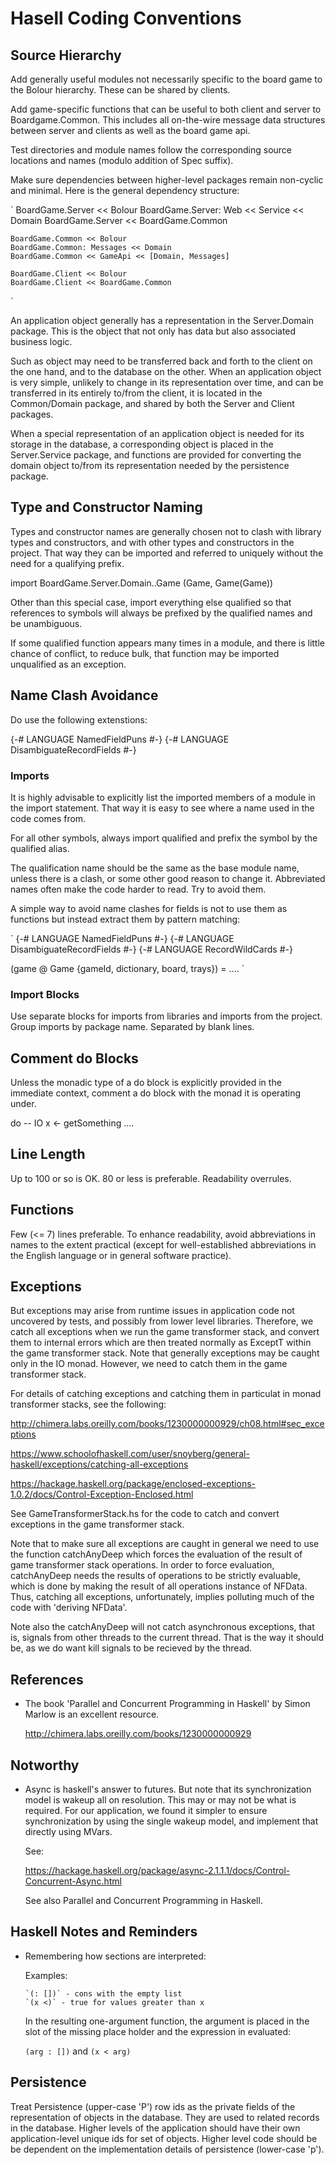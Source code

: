 
# Hasell Coding Conventions

## Source Hierarchy

Add generally useful modules not necessarily specific to the board game 
to the Bolour hierarchy. These can be shared by clients.

Add game-specific functions that can be useful to both client and server
to Boardgame.Common. This includes all on-the-wire message data structures
between server and clients as well as the board game api.

Test directories and module names follow the corresponding source locations
and names (modulo addition of Spec suffix).

Make sure dependencies between higher-level packages remain non-cyclic and
minimal. Here is the general dependency structure:

  `
    BoardGame.Server << Bolour
    BoardGame.Server: Web << Service << Domain
    BoardGame.Server << BoardGame.Common

    BoardGame.Common << Bolour
    BoardGame.Common: Messages << Domain 
    BoardGame.Common << GameApi << [Domain, Messages]

    BoardGame.Client << Bolour
    BoardGame.Client << BoardGame.Common
  `

An application object generally has a representation in the Server.Domain
package. This is the object that not only has data but also associated business
logic.

Such as object may need to be transferred back and forth to the client on
the one hand, and to the database on the other. When an application object 
is very simple, unlikely to change in its representation over time,
and can be transferred in its entirely to/from the client,
it is located in the Common/Domain package, and shared by both the Server 
and Client packages.

When a special representation of an application object is needed for its storage
in the database, a corresponding object is placed in the Server.Service package,
and functions are provided for converting the domain object to/from its
representation needed by the persistence package.

## Type and Constructor Naming

Types and constructor names are generally chosen not to clash with 
library types and constructors, and with other types and constructors
in the project. That way they can be imported and referred to uniquely without
the need for a qualifying prefix.

import BoardGame.Server.Domain..Game (Game, Game(Game))

Other than this special case, import everything else qualified so that 
references to symbols will always be prefixed by the qualified names and
be unambiguous.

If some qualified function appears many times in a module, and there is 
little chance of conflict, to reduce bulk, that function may be imported
unqualified as an exception. 

## Name Clash Avoidance

Do use the following extenstions:

{-# LANGUAGE NamedFieldPuns #-}
{-# LANGUAGE DisambiguateRecordFields #-}

### Imports 

It is highly advisable to explicitly list the imported members of a module in 
the import statement. That way it is easy to see where a name used in the
code comes from. 

For all other symbols, always import qualified and prefix the symbol by the
qualified alias.

The qualification name should be the same as the base module name,
unless there is a clash, or some other good reason to change it. Abbreviated names
often make the code harder to read. Try to avoid them.

A simple way to avoid name clashes for fields is not to use them as functions
but instead extract them by pattern matching:

  `
  {-# LANGUAGE NamedFieldPuns #-}
  {-# LANGUAGE DisambiguateRecordFields #-}
  {-# LANGUAGE RecordWildCards #-}

  (game @ Game {gameId, dictionary, board, trays}) = ....
  `

### Import Blocks

Use separate blocks for imports from libraries and imports from the project.
Group imports by package name. Separated by blank lines.

## Comment do Blocks

Unless the monadic type of a do block is explicitly provided in the immediate context,
comment a do block with the monad it is operating under.

do -- IO
  x <- getSomething
  ....

## Line Length

Up to 100 or so is OK. 80 or less is preferable. Readability overrules.

## Functions

Few (<= 7) lines preferable. To enhance readability, avoid abbreviations in 
names to the extent practical (except for well-established abbreviations 
in the English language or in general software practice).

## Exceptions

But exceptions may arise from runtime issues in application code not uncovered
by tests, and possibly from lower level libraries. Therefore, we catch all
exceptions when we run the game transformer stack, and convert them to internal
errors which are then treated normally as ExceptT within the game transformer
stack. Note that generally exceptions may be caught only in the IO monad.
However, we need to catch them in the game transformer stack.

For details of catching exceptions and catching them in particulat 
in monad transformer stacks, see the following:

http://chimera.labs.oreilly.com/books/1230000000929/ch08.html#sec_exceptions

https://www.schoolofhaskell.com/user/snoyberg/general-haskell/exceptions/catching-all-exceptions

https://hackage.haskell.org/package/enclosed-exceptions-1.0.2/docs/Control-Exception-Enclosed.html

See GameTransformerStack.hs for the code to catch and convert exceptions
in the game transformer stack.

Note that to make sure all exceptions are caught in general we need to use the
function catchAnyDeep which forces the evaluation of the result of game
transformer stack operations. In order to force evaluation, catchAnyDeep needs
the results of operations to be strictly evaluable, which is done by making the
result of all operations instance of NFData. Thus, catching all exceptions,
unfortunately, implies polluting much of the code with 'deriving NFData'.

Note also the catchAnyDeep will not catch asynchronous exceptions,
that is, signals from other threads to the current thread. That is
the way it should be, as we do want kill signals to be recieved by the
thread.

## References

- The book 'Parallel and Concurrent Programming in Haskell' by
  Simon Marlow is an excellent resource.  
  
  http://chimera.labs.oreilly.com/books/1230000000929

## Notworthy

- Async is haskell's answer to futures. But note that 
  its synchronization model is wakeup all on resolution. This may
  or may not be what is required. For our application, we found it
  simpler to ensure synchronization by using the single wakeup 
  model, and implement that directly using MVars.

  See:

  https://hackage.haskell.org/package/async-2.1.1.1/docs/Control-Concurrent-Async.html

  See also Parallel and Concurrent Programming in Haskell.

## Haskell Notes and Reminders

- Remembering how sections are interpreted:

  Examples: 
  
      `(: [])` - cons with the empty list
      `(x <)` - true for values greater than x

  In the resulting one-argument function, the argument is placed 
  in the slot of the missing place holder and the expression in evaluated:

  `(arg : [])` and `(x < arg)`

## Persistence

Treat Persistence (upper-case 'P') row ids as the private fields of the
representation of objects in the database. They are used to related records in
the database.  Higher levels of the application should have their own
application-level unique ids for set of objects. Higher level code should be be
dependent on the implementation details of persistence (lower-case 'p').
